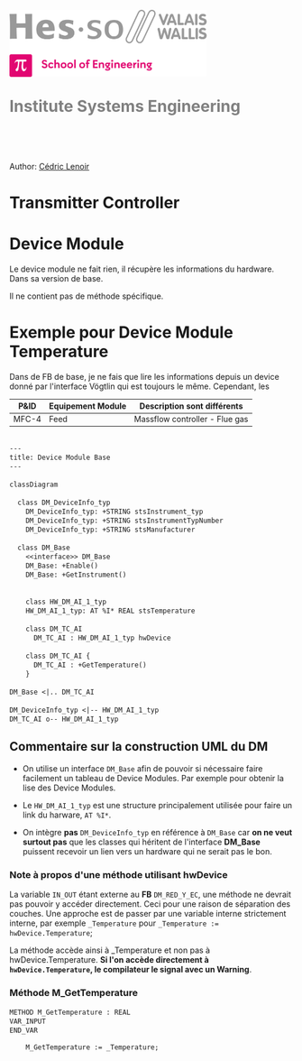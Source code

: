 <h1 align="left">
  <br>
  <img src="./img/hei-en.png" alt="HEI-Vs Logo" width="350">
  <br>
  <p style="color:grey;">Institute Systems Engineering</p>
  <br>
</h1>

Author: [Cédric Lenoir](mailto:cedric.lenoir@hevs.ch)

# Transmitter Controller

# Device Module
Le device module ne fait rien, il récupère les informations du hardware.
Dans sa version de base.

Il ne contient pas de méthode spécifique.

# Exemple pour Device Module Temperature
Dans de FB de base, je ne fais que lire les informations depuis un device donné par l'interface Vögtlin qui est toujours le même.
Cependant, les 

|P&ID   |Equipement Module  |Description sont différents|
|-------|-------------------|---------------------------|
|MFC-4	|Feed	            |Massflow controller - Flue gas|

```mermaid

---
title: Device Module Base
---

classDiagram

  class DM_DeviceInfo_typ
    DM_DeviceInfo_typ: +STRING stsInstrument_typ
	DM_DeviceInfo_typ: +STRING stsInstrumentTypNumber
	DM_DeviceInfo_typ: +STRING stsManufacturer

  class DM_Base
    <<interface>> DM_Base
    DM_Base: +Enable()
    DM_Base: +GetInstrument()


    class HW_DM_AI_1_typ
    HW_DM_AI_1_typ: AT %I* REAL stsTemperature

    class DM_TC_AI
      DM_TC_AI : HW_DM_AI_1_typ hwDevice

    class DM_TC_AI {
      DM_TC_AI : +GetTemperature()
    }

DM_Base <|.. DM_TC_AI

DM_DeviceInfo_typ <|-- HW_DM_AI_1_typ
DM_TC_AI o-- HW_DM_AI_1_typ

```

## Commentaire sur la construction UML du DM
- On utilise un interface ``DM_Base`` afin de pouvoir si nécessaire faire facilement un tableau de Device Modules. Par exemple pour obtenir la lise des Device Modules.

- Le ``HW_DM_AI_1_typ`` est une structure principalement utilisée pour faire un link du harware, ``AT %I*``.

- On intègre **pas** ``DM_DeviceInfo_typ`` en référence à ``DM_Base`` car **on ne veut surtout pas** que les classes qui héritent de l'interface **DM_Base** puissent recevoir un lien vers un hardware qui ne serait pas le bon.


### Note à propos d'une méthode utilisant hwDevice
La variable ``IN_OUT`` étant externe au **FB** ``DM_RED_Y_EC``, une méthode ne devrait pas pouvoir y accéder directement. Ceci pour une raison de séparation des couches. Une approche est de passer par une variable interne strictement interne, par exemple ``_Temperature`` pour ``_Temperature := hwDevice.Temperature``;

La méthode accède ainsi à _Temperature et non pas à hwDevice.Temperature. **Si l'on accède directement à ``hwDevice.Temperature``, le compilateur le signal avec un Warning**.

### Méthode M_GetTemperature

```iecst
METHOD M_GetTemperature : REAL
VAR_INPUT
END_VAR
```

```iecst
    M_GetTemperature := _Temperature;
```

<!--- End of file --->